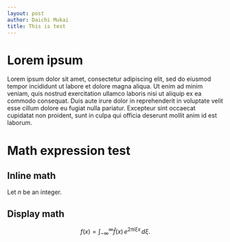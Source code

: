 ```yaml
---
layout: post
author: Daichi Mukai
title: This is test
---
```


# Lorem ipsum
Lorem ipsum dolor sit amet, consectetur adipiscing elit, sed do eiusmod tempor incididunt ut labore et dolore magna aliqua.
Ut enim ad minim veniam, quis nostrud exercitation ullamco laboris nisi ut aliquip ex ea commodo consequat. 
Duis aute irure dolor in reprehenderit in voluptate velit esse cillum dolore eu fugiat nulla pariatur.
Excepteur sint occaecat cupidatat non proident, sunt in culpa qui officia deserunt mollit anim id est laborum.

# Math expression test

## Inline math
Let $n$ be an integer.

## Display math
$$f(x) = \int_{-\infty}^{\infty} \hat{f}(x) \, e^{2 \pi i \xi x} \,d\xi.$$
